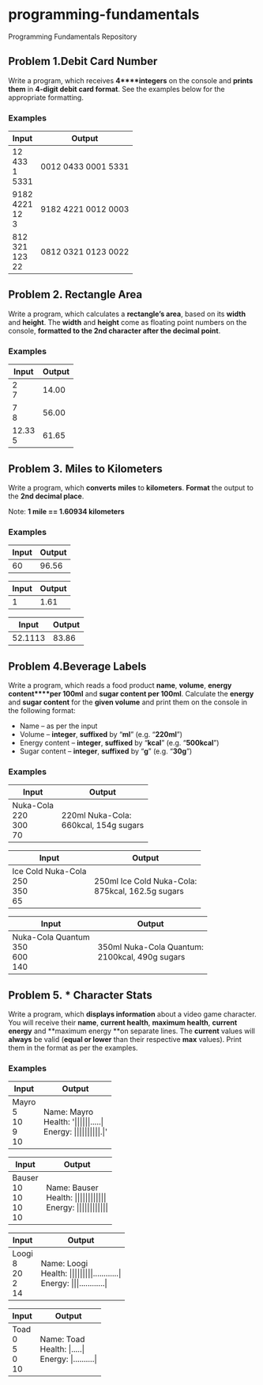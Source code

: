 ﻿# programming-fundamentals
Programming Fundamentals Repository

## Problem 1.Debit Card Number               


Write a program, which receives **4****integers**
on the console and **prints them** in **4-digit debit card format**. See the
examples below for the appropriate formatting.

### Examples


**Input**|**Output**
---------|----------
12 <br> 433 <br> 1 <br> 5331 | 0012 0433 0001 5331 <!-- .element: style="text-align:top;" -->
9182 <br> 4221 <br> 12 <br> 3|9182 4221 0012 0003
812 <br> 321 <br> 123 <br> 22|0812 0321 0123 0022

## Problem 2. Rectangle Area

Write a program, which calculates a **rectangle’s area**, based on its **width** and **height**. The **width** and **height** come as floating point numbers
on the console, **formatted to the 2nd character after the decimal point**.

### Examples

**Input** |**Output** 
|---------|-----------
2 <br>7| 14.00
7 <br>8| 56.00
12.33 <br>5|61.65

## Problem 3. Miles to Kilometers

Write a program, which **converts** **miles** to **kilometers**. **Format** the output to the **2nd
decimal place**.

Note: **1
mile == 1.60934 kilometers**

### Examples


Input | Output
----- | ------
60    | 96.56

Input | Output 
----- | ------
1     | 1.61

  Input | Output
  ----- | ------
52.1113 | 83.86


## Problem 4.Beverage Labels             


Write a program, which reads a food product
**name**, **volume**, **energy content****per 100ml** and **sugar content per 100ml**. Calculate the **energy** and **sugar content**
for the **given volume** and print them
on the console in the following format:

* Name – as per the input      
* Volume – **integer**, **suffixed** by “**ml**” (e.g. “**220ml**”)
* Energy content – **integer**, **suffixed** by “**kcal**” (e.g.
“**500kcal**”)      
* Sugar content – **integer**, **suffixed** by “**g**” (e.g. “**30g**”) 

### Examples

**Input**|**Output**
---------|---------
Nuka-Cola <br> 220 <br> 300 <br> 70|220ml Nuka-Cola: <br> 660kcal, 154g sugars
 
**Input**|**Output**
---------|----------
Ice Cold Nuka-Cola <br> 250 <br> 350 <br> 65|250ml Ice Cold Nuka-Cola: <br> 875kcal, 162.5g sugars

**Input** | **Output**
----------|------------
Nuka-Cola Quantum <br> 350 <br> 600 <br> 140|350ml Nuka-Cola Quantum: <br> 2100kcal, 490g sugars

## Problem 5. * Character Stats

Write a program, which **displays information** about a video game character. You will receive
their **name**, **current health**, **maximum
health**, **current energy** and **maximum energy **on separate lines. The **current** values will **always** be valid (**equal or lower** than their respective **max** values). Print them in the format as per the examples.

### Examples

**Input** | **Output**
----------|-----------
Mayro <br>5 <br>10 <br>9 <br>10| Name: Mayro <br> Health: '\|\|\|\|\|\|.....\| <br>Energy: \|\|\|\|\|\|\|\|\|\|.\|'

**Input** | **Output**
----------|-----------
Bauser <br> 10 <br> 10 <br> 10 <br> 10|Name: Bauser <br> Health: \|\|\|\|\|\|\|\|\|\|\|\| <br> Energy: \|\|\|\|\|\|\|\|\|\|\|\|

**Input** | **Output**
----------|-----------
Loogi <br> 8 <br> 20 <br> 2 <br> 14|Name: Loogi <br> Health: \|\|\|\|\|\|\|\|\|............\| <br> Energy: \|\|\|............\|

**Input**|**Output**
----------|-----------
Toad <br> 0 <br> 5 <br> 0 <br> 10|Name: Toad <br> Health: \|.....\| <br> Energy: \|..........\|
